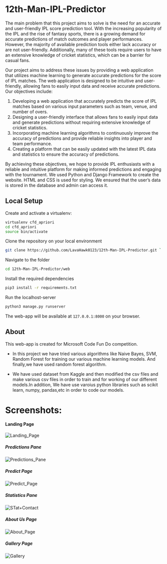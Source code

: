 # 12th-Man-IPL-Predictor
The main problem that this project aims to solve is the need for an accurate and user-friendly IPL score prediction tool. With the increasing popularity of the IPL and the rise of fantasy sports, there is a growing demand for accurate predictions of match outcomes and player performances. However, the majority of available prediction tools either lack accuracy or are not user-friendly. Additionally, many of these tools require users to have an extensive knowledge of cricket statistics, which can be a barrier for casual fans.

Our project aims to address these issues by providing a web application that utilizes machine learning to generate accurate predictions for the score of IPL matches. The web application is designed to be intuitive and user-friendly, allowing fans to easily input data and receive accurate predictions. Our objectives include:
<ol>
<li>Developing a web application that accurately predicts the score of IPL matches based on various input parameters such as team, venue, and number of overs.
<li>Designing a user-friendly interface that allows fans to easily input data and generate predictions without requiring extensive knowledge of cricket statistics.
<li>Incorporating machine learning algorithms to continuously improve the accuracy of predictions and provide reliable insights into player and team performance.
<li>Creating a platform that can be easily updated with the latest IPL data and statistics to ensure the accuracy of predictions.
</ol>
By achieving these objectives, we hope to provide IPL enthusiasts with a reliable and intuitive platform for making informed predictions and engaging with the tournament.
We used Python and Django Framework to create the website. HTML and CSS is used for styling. We ensured that the user’s data is stored in the database and admin can access it. 

## Local Setup
Create and activate a virtualenv:

```bash
virtualenv cfd_apriori
cd cfd_apriori
source bin/activate
```
Clone the repository on your local environment <br>

```bash
git clone https://github.com/LavaHawk0123/12th-Man-IPL-Predictor.git `
```

Navigate to the folder <br>
```bash 
cd 12th-Man-IPL-Predictor/web
```

Install the required dependencies <br>
```bash
pip3 install -r requirements.txt 
```

Run the localhost-server <br>
```bash 
python3 manage.py runserver
```

The web-app will be available at `127.0.0.1:8000` on your browser. 

## About
This web-app is created for Microsoft Code Fun Do competition.

- In this project we have tried various algorithms like Naive Bayes, SVM, Random Forest  for training our various machine learning models. And finally,we have used random forest algorithm. 

- We have used dataset from Kaggle and then modified the csv files and make various csv files in order to train and for working of our different models.In addition, We have use varoius python libraries such as scikit learn, numpy, pandas,etc in order to code our models. 

# Screenshots: 
#### Landing Page
![Landing_Page](https://user-images.githubusercontent.com/75236655/234510115-40e9d8ef-f723-47fb-ad3d-dd389d977e81.png)

##### Predictions Pane
![Predictions_Pane](https://user-images.githubusercontent.com/75236655/234510148-dcf8c5dd-f79c-47d5-a3d9-c3f41f4ee8f0.png)

##### Predict Page
![Predict_Page](https://user-images.githubusercontent.com/75236655/234510181-b85a13c0-4ac5-48fb-98d1-44c0a71f8b87.png)

##### Statistics Pane
![STat+Contact](https://user-images.githubusercontent.com/75236655/234510205-c6f7c11f-0566-4f6f-bfa1-2f458b513d96.png)

##### About Us Page
![About_Page](https://user-images.githubusercontent.com/75236655/234510225-63351882-c593-4e35-b526-91cf906d2df9.png)

##### Gallery Page
![Gallery](https://user-images.githubusercontent.com/75236655/234756601-faabc333-565b-4dd4-9b13-6634173f4f28.png)

